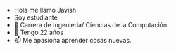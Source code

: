 - Hola me llamo Javish
- Soy estudiante
- 🌱 Carrera de Ingenieria/ Ciencias de la Computación.
- 💞️ Tengo 22 años
- 📫 Me apasiona aprender cosas nuevas.


<!---
Javish-07/Javish-07 is a ✨ special ✨ repository because its `README.md` (this file) appears on your GitHub profile.
You can click the Preview link to take a look at your changes.
--->
